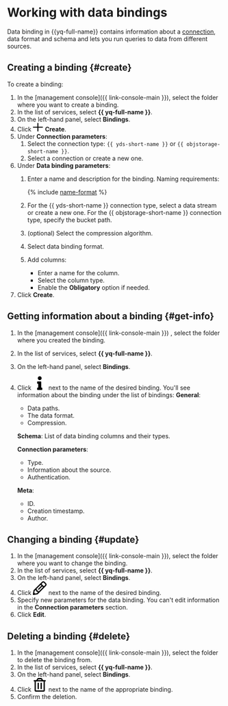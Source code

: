 # Working with data bindings

Data binding in {{yq-full-name}} contains information about a [connection](connection.md), data format and schema and lets you run queries to data from different sources.

## Creating a binding {#create}

To create a binding:

1. In the [management console]({{ link-console-main }}), select the folder where you want to create a binding.
1. In the list of services, select **{{ yq-full-name }}**.
1. On the left-hand panel, select **Bindings**.
1. Click ![info](../../_assets/plus.svg) **Create**.
1. Under **Connection parameters**:
   1. Select the connection type: `{{ yds-short-name }}` or `{{ objstorage-short-name }}`.
   1. Select a connection or create a new one.
1. Under **Data binding parameters**:
   1. Enter a name and description for the binding. Naming requirements:

      {% include [name-format](../_includes/connection-name-format.md) %}

   1. For the {{ yds-short-name }} connection type, select a data stream or create a new one.
      For the {{ objstorage-short-name }} connection type, specify the bucket path.
   1. (optional) Select the compression algorithm.
   1. Select data binding format.
   1. Add columns:
      * Enter a name for the column.
      * Select the column type.
      * Enable the **Obligatory** option if needed.
1. Click **Create**.

## Getting information about a binding {#get-info}

1. In the [management console]({{ link-console-main }}) , select the folder where you created the binding.
1. In the list of services, select **{{ yq-full-name }}**.
1. On the left-hand panel, select **Bindings**.
1. Click ![info](../../_assets/query/info.svg) next to the name of the desired binding.
   You'll see information about the binding under the list of bindings:
   **General**:

   * Data paths.
   * The data format.
   * Compression.

   **Schema**: List of data binding columns and their types.

   **Connection parameters**:

   * Type.
   * Information about the source.
   * Authentication.

   **Meta**:

   * ID.
   * Creation timestamp.
   * Author.

## Changing a binding {#update}

1. In the [management console]({{ link-console-main }}), select the folder where you want to change the binding.
1. In the list of services, select **{{ yq-full-name }}**.
1. On the left-hand panel, select **Bindings**.
1. Click ![pencil](../../_assets/query/pensil.svg) next to the name of the desired binding.
1. Specify new parameters for the data binding. You can't edit information in the **Connection parameters** section.
1. Click **Edit**.

## Deleting a binding {#delete}

1. In the [management console]({{ link-console-main }}), select the folder to delete the binding from.
1. In the list of services, select **{{ yq-full-name }}**.
1. On the left-hand panel, select **Bindings**.
1. Click ![delete](../../_assets/query/delete.svg) next to the name of the appropriate binding.
1. Confirm the deletion.
